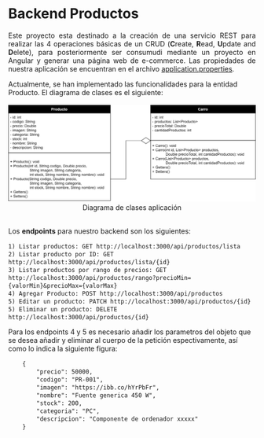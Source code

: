 # Backend Productos

<p align='justify'>Este proyecto esta destinado a la creación de una servicio REST para realizar las 4 operaciones básicas de un CRUD (<b>C</b>reate, <b>R</b>ead, <b>U</b>pdate and <b>D</b>elete), para posteriormente ser consumudi mediante un proyecto en Angular y generar una página web de e-commerce. Las propiedades de nuestra aplicación se encuentran en el archivo <a href="./src/main/resources/application.properties" target="__blank">application.properties</a>.</p>
Actualmente, se han implementado las funcionalidades para la entidad Producto. El diagrama de clases es el siguiente:

<br>
<br>

<div align='center'>
    <img src='./Diagrama de clases.png'>
    <figcaption>Diagrama de clases aplicación</figcaption>
</div>

<br>

Los **endpoints** para nuestro backend son los siguientes:

    1) Listar productos: GET http://localhost:3000/api/productos/lista
    2) Listar producto por ID: GET http://localhost:3000/api/productos/lista/{id}
    3) Listar productos por rango de precios: GET http://localhost:3000/api/productos/rango?precioMin={valorMin}&precioMax={valorMax}
    4) Agregar Producto: POST http://localhost:3000/api/productos
    5) Editar un producto: PATCH http://localhost:3000/api/productos/{id}
    5) Eliminar un producto: DELETE http://localhost:3000/api/productos/{id}

Para los endpoints 4 y 5 es necesario añadir los parametros del objeto que se desea añadir y eliminar al cuerpo de la petición espectivamente, así como lo indica la siguiente figura:

```
    {
        "precio": 50000,
        "codigo": "PR-001",
        "imagen": "https://ibb.co/hYrPbFr",
        "nombre": "Fuente generica 450 W",
        "stock": 200,
        "categoria": "PC",
        "descripcion": "Componente de ordenador xxxxx"
    }
```
